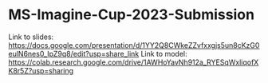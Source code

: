 # MS-Imagine-Cup-2023-Submission

Link to slides: https://docs.google.com/presentation/d/1YY2Q8CWkeZZvfxxgjs5un8cKzG0eulN6nes0_IpZ9q8/edit?usp=share_link
Link to model: https://colab.research.google.com/drive/1AWHoYavNh912a_RYESqWxliqofXK8r5Z?usp=sharing 
